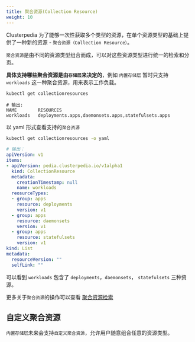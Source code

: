 ```yaml
---
title: 聚合资源(Collection Resource)
weight: 10
---
```


Clusterpedia 为了能够一次性获取多个类型的资源，在单个资源类型的基础上提供了一种新的资源 - `聚合资源（Collection Resource）`。

`聚合资源`是由不同的资源类型组合而成，可以对这些资源类型进行统一的检索和分页。

**具体支持哪些聚合资源是由`存储层`来决定的**，例如 `内置存储层` 暂时只支持 `workloads` 这一种聚合资源，用来表示工作负载。
```bash
kubectl get collectionresources
```
```
# 输出:
NAME        RESOURCES
workloads   deployments.apps,daemonsets.apps,statefulsets.apps
```

以 yaml 形式查看支持的`聚合资源`
```bash
kubectl get collectionresources -o yaml
```
```yaml
# 输出：
apiVersion: v1
items:
- apiVersion: pedia.clusterpedia.io/v1alpha1
  kind: CollectionResource
  metadata:
    creationTimestamp: null
    name: workloads
  reosurceTypes:
  - group: apps
    resource: deployments
    version: v1
  - group: apps
    resource: daemonsets
    version: v1
  - group: apps
    resource: statefulsets
    version: v1
kind: List
metadata:
  resourceVersion: ""
  selfLink: ""
```
可以看到 `workloads` 包含了 `deployments`，`daemonsets`， `statefulsets` 三种资源。

更多关于`聚合资源`的操作可以查看 [聚合资源检索](../../usage/search/searching-collection-resource)

## 自定义聚合资源
`内置存储层`未来会支持`自定义聚合资源`，允许用户随意组合任意的资源类型。
